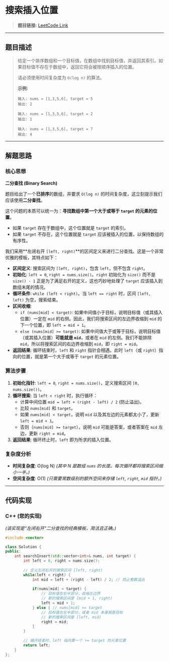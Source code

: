 # 搜索插入位置

> **题目链接:** [LeetCode Link](https://leetcode.cn/problems/search-insert-position/)

---

## 题目描述

> 给定一个排序数组和一个目标值，在数组中找到目标值，并返回其索引。如果目标值不存在于数组中，返回它将会被按顺序插入的位置。
>
> 请必须使用时间复杂度为 `O(log n)` 的算法。
>
> **示例:**
> ```
> 输入: nums = [1,3,5,6], target = 5
> 输出: 2
> ```
>
> ```
> 输入: nums = [1,3,5,6], target = 2
> 输出: 1
> ```
>
> ```
> 输入: nums = [1,3,5,6], target = 7
> 输出: 4
> ```

---

## 解题思路

### 核心思想
**二分查找 (Binary Search)**

题目给出了一个**已排序**的数组，并要求 `O(log n)` 的时间复杂度，这立刻提示我们应该使用**二分查找**。

这个问题的本质可以统一为：**寻找数组中第一个大于或等于 `target` 的元素的位置**。
- 如果 `target` 存在于数组中，这个位置就是 `target` 的索引。
- 如果 `target` 不存在，这个位置就是 `target` 应该被插入的位置，以保持数组的有序性。

我们采用**左闭右开 `[left, right)`**的区间定义来进行二分查找。这是一个非常优雅的模板，其特点如下：
- **区间定义**: 搜索区间为 `[left, right)`，包含 `left`，但不包含 `right`。
- **初始化**: `left = 0`, `right = nums.size()`。`right` 初始化为 `size()` 而不是 `size() - 1` 正是为了满足右开的定义，这也巧妙地处理了 `target` 应该插入到数组末尾的情况。
- **循环条件**: `while (left < right)`。当 `left == right` 时，区间 `[left, left)` 为空，搜索结束。
- **区间收缩**:
  - `if (nums[mid] < target)`: 如果中间值小于目标，说明目标值（或其插入位置）一定在 `mid` 的右侧。因此，我们将搜索区间的左边界收缩到 `mid` 的下一个位置，即 `left = mid + 1`。
  - `else (nums[mid] >= target)`: 如果中间值大于或等于目标，说明目标值（或其插入位置）**可能就是 `mid`**，或者在 `mid` 的左侧。我们不能排除 `mid`，所以将搜索区间的右边界收缩到 `mid`，即 `right = mid`。
- **返回结果**: 循环结束时，`left` 和 `right` 指针会相遇。此时 `left`（或 `right`）指向的位置，就是第一个大于或等于 `target` 的元素位置。

### 算法步骤
1.  **初始化指针**: `left = 0`, `right = nums.size()`，定义搜索区间 `[0, nums.size())`。
2.  **循环搜索**: 当 `left < right` 时，执行循环：
    *   计算中间位置 `mid = left + (right - left) / 2` (防止溢出)。
    *   比较 `nums[mid]` 和 `target`。
    *   如果 `nums[mid] < target`，说明 `mid` 以及其左边的元素都太小了，更新 `left = mid + 1`。
    *   否则（`nums[mid] >= target`），说明 `mid` 可能是答案，或者答案在 `mid` 左边，更新 `right = mid`。
3.  **返回结果**: 循环终止时，`left` 即为所求的插入位置。

### 复杂度分析
- **时间复杂度**: O(log N)
  *(其中 N 是数组 `nums` 的长度。每次循环都将搜索区间缩小一半。)*
- **空间复杂度**: O(1)
  *(只需要常数级别的额外空间来存储 `left`, `right`, `mid` 指针。)*

---

## 代码实现

### C++ (您的实现)
*(该实现是“左闭右开”二分查找的经典模板，简洁且正确。)*
```cpp
#include <vector>

class Solution {
public:
    int searchInsert(std::vector<int>& nums, int target) {
        int left = 0, right = nums.size();
        
        // 定义左闭右开的搜索区间 [left, right)
        while(left < right) {
            int mid = left + (right - left) / 2; // 防止整数溢出
            
            if(nums[mid] < target) {
                // 目标值在右半部分，收缩左边界
                // 新的搜索区间是 [mid + 1, right)
                left = mid + 1;
            } else { // nums[mid] >= target
                // 目标值在左半部分，或者 mid 本身就是目标
                // 新的搜索区间是 [left, mid)
                right = mid;
            }
        }
        
        // 循环结束时，left 指向第一个 >= target 的元素位置
        return left;
    }
};
```
